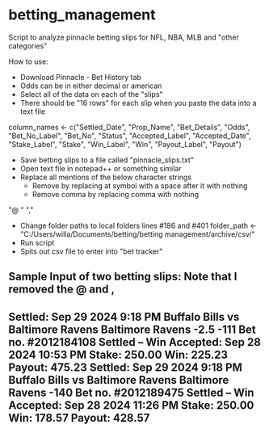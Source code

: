 # betting_management
Script to analyze pinnacle betting slips for NFL, NBA, MLB and "other categories"

How to use: 

- Download Pinnacle - Bet History tab
- Odds can be in either decimal or american
- Select all of the data on each of the "slips"
- There should be "16 rows" for each slip when you paste the data into a text file

column_names <- c("Settled_Date", "Prop_Name", "Bet_Details", "Odds",
                      "Bet_No_Label", "Bet_No", "Status", "Accepted_Label", "Accepted_Date",
                      "Stake_Label", "Stake", "Win_Label", "Win", "Payout_Label", "Payout")

- Save betting slips to a file called "pinnacle_slips.txt"
- Open text file in notepad++ or something similar
- Replace all mentions of the below character strings
  - Remove by replacing at symbol with a space after it with nothing
  - Remove comma by replacing comma with nothing

"@ "
","

- Change folder paths to local folders lines #186 and #401
  folder_path <- "C:/Users/willa/Documents/betting/betting management/archive/csv/"
- Run script
- Spits out csv file to enter into "bet tracker"


Sample Input of two betting slips: Note that I removed the @  and , 
---------------------------------------------
Settled:
Sep 29 2024 9:18 PM
Buffalo Bills vs Baltimore Ravens
Baltimore Ravens -2.5
-111
Bet no.
#2012184108
Settled – Win
Accepted:
Sep 28 2024 10:53 PM
Stake:
250.00
Win:
225.23
Payout:
475.23
Settled:
Sep 29 2024 9:18 PM
Buffalo Bills vs Baltimore Ravens
Baltimore Ravens
-140
Bet no.
#2012189475
Settled – Win
Accepted:
Sep 28 2024 11:26 PM
Stake:
250.00
Win:
178.57
Payout:
428.57
------------------------------------------
